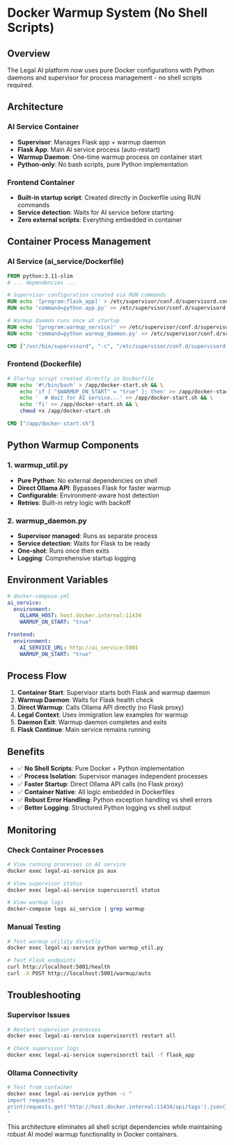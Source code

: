 # Docker Warmup System (No Shell Scripts)

## Overview
The Legal AI platform now uses pure Docker configurations with Python daemons and supervisor for process management - no shell scripts required.

## Architecture

### AI Service Container
- **Supervisor**: Manages Flask app + warmup daemon
- **Flask App**: Main AI service process (auto-restart)
- **Warmup Daemon**: One-time warmup process on container start
- **Python-only**: No bash scripts, pure Python implementation

### Frontend Container
- **Built-in startup script**: Created directly in Dockerfile using RUN commands
- **Service detection**: Waits for AI service before starting
- **Zero external scripts**: Everything embedded in container

## Container Process Management

### AI Service (ai_service/Dockerfile)
```dockerfile
FROM python:3.11-slim
# ... dependencies ...

# Supervisor configuration created via RUN commands
RUN echo '[program:flask_app]' > /etc/supervisor/conf.d/supervisord.conf
RUN echo 'command=python app.py' >> /etc/supervisor/conf.d/supervisord.conf

# Warmup daemon runs once at startup
RUN echo '[program:warmup_service]' >> /etc/supervisor/conf.d/supervisord.conf
RUN echo 'command=python warmup_daemon.py' >> /etc/supervisor/conf.d/supervisord.conf

CMD ["/usr/bin/supervisord", "-c", "/etc/supervisor/conf.d/supervisord.conf"]
```

### Frontend (Dockerfile)
```dockerfile
# Startup script created directly in Dockerfile
RUN echo '#!/bin/bash' > /app/docker-start.sh && \
    echo 'if [ "$WARMUP_ON_START" = "true" ]; then' >> /app/docker-start.sh && \
    echo '  # Wait for AI service...' >> /app/docker-start.sh && \
    echo 'fi' >> /app/docker-start.sh && \
    chmod +x /app/docker-start.sh

CMD ["/app/docker-start.sh"]
```

## Python Warmup Components

### 1. warmup_util.py
- **Pure Python**: No external dependencies on shell
- **Direct Ollama API**: Bypasses Flask for faster warmup
- **Configurable**: Environment-aware host detection
- **Retries**: Built-in retry logic with backoff

### 2. warmup_daemon.py
- **Supervisor managed**: Runs as separate process
- **Service detection**: Waits for Flask to be ready
- **One-shot**: Runs once then exits
- **Logging**: Comprehensive startup logging

## Environment Variables

```yaml
# docker-compose.yml
ai_service:
  environment:
    OLLAMA_HOST: host.docker.internal:11434
    WARMUP_ON_START: "true"

frontend:
  environment:
    AI_SERVICE_URL: http://ai_service:5001
    WARMUP_ON_START: "true"
```

## Process Flow

1. **Container Start**: Supervisor starts both Flask and warmup daemon
2. **Warmup Daemon**: Waits for Flask health check
3. **Direct Warmup**: Calls Ollama API directly (no Flask proxy)
4. **Legal Context**: Uses immigration law examples for warmup
5. **Daemon Exit**: Warmup daemon completes and exits
6. **Flask Continue**: Main service remains running

## Benefits

- ✅ **No Shell Scripts**: Pure Docker + Python implementation
- ✅ **Process Isolation**: Supervisor manages independent processes
- ✅ **Faster Startup**: Direct Ollama API calls (no Flask proxy)
- ✅ **Container Native**: All logic embedded in Dockerfiles
- ✅ **Robust Error Handling**: Python exception handling vs shell errors
- ✅ **Better Logging**: Structured Python logging vs shell output

## Monitoring

### Check Container Processes
```bash
# View running processes in AI service
docker exec legal-ai-service ps aux

# View supervisor status
docker exec legal-ai-service supervisorctl status

# View warmup logs
docker-compose logs ai_service | grep warmup
```

### Manual Testing
```bash
# Test warmup utility directly
docker exec legal-ai-service python warmup_util.py

# Test Flask endpoints
curl http://localhost:5001/health
curl -X POST http://localhost:5001/warmup/auto
```

## Troubleshooting

### Supervisor Issues
```bash
# Restart supervisor processes
docker exec legal-ai-service supervisorctl restart all

# Check supervisor logs
docker exec legal-ai-service supervisorctl tail -f flask_app
```

### Ollama Connectivity
```bash
# Test from container
docker exec legal-ai-service python -c "
import requests
print(requests.get('http://host.docker.internal:11434/api/tags').json())
"
```

This architecture eliminates all shell script dependencies while maintaining robust AI model warmup functionality in Docker containers.